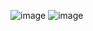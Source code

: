 
![image](https://github.com/tasicaca/DiplomskiInformacioneTehnologije/assets/96747833/23507e46-dc08-4998-8f9b-deeee0ffda49)
![image](https://github.com/tasicaca/DiplomskiInformacioneTehnologije/assets/96747833/3185b487-22f6-4c63-b583-18840e88ab14)
